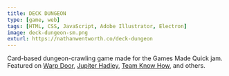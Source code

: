 ```yaml
---
title: DECK DUNGEON
type: [game, web]
tags: [HTML, CSS, JavaScript, Adobe Illustrator, Electron]
image: deck-dungeon-sm.png
exturl: https://nathanwentworth.co/deck-dungeon
---
```

Card-based dungeon-crawling game made for the Games Made Quick jam. Featured on [Warp Door](http://warpdoor.com/2017/01/23/deck-dungeon-nathan-wentworth/), [Jupiter Hadley](https://www.youtube.com/watch?v=11tkXjJGpCQ), [Team Know How](https://www.teamknowhow.com/discover/discover/top-free-mac-games#Deck%20Dungeon), and others.